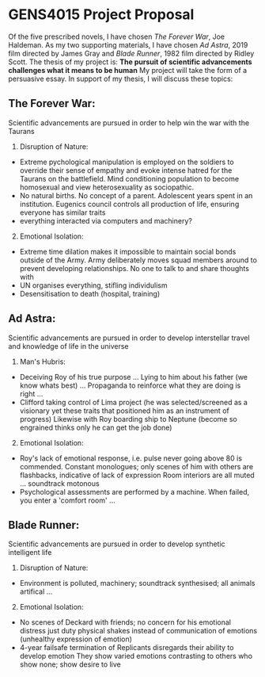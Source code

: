 <!-- SPDX-License-Identifier: zlib-acknowledgement -->

# GENS4015 Project Proposal
Of the five prescribed novels, I have chosen *The Forever War*, Joe Haldeman.
As my two supporting materials, I have chosen *Ad Astra*, 2019 film directed by James Gray and *Blade Runner*, 1982 film directed by Ridley Scott.
The thesis of my project is: **The pursuit of scientific advancements challenges what it means to be human**
My project will take the form of a persuasive essay.
In support of my thesis, I will discuss these topics:
## The Forever War:
Scientific advancements are pursued in order to help win the war with the Taurans
1. Disruption of Nature:
  * Extreme pychological manipulation is employed on the soldiers 
    to override their sense of empathy and evoke intense hatred for the Taurans on the battlefield.
    Mind conditioning population to become homosexual and view heterosexuality as sociopathic.
  * No natural births. No concept of a parent. Adolescent years spent in an institution.
    Eugenics council controls all production of life, ensuring everyone has similar traits 
  * everything interacted via computers and machinery?
2. Emotional Isolation:
  * Extreme time dilation makes it impossible to maintain social bonds outside of the Army.
    Army deliberately moves squad members around to prevent developing relationships.
    No one to talk to and share thoughts with
  * UN organises everything, stifling individulism
  * Desensitisation to death (hospital, training)

## Ad Astra:
Scientific advancements are pursued in order to develop interstellar travel and knowledge of life in the universe 
1. Man's Hubris:
  * Deceiving Roy of his true purpose ...
    Lying to him about his father (we know whats best) ...
    Propaganda to reinforce what they are doing is right ...
  * Clifford taking control of Lima project (he was selected/screened as a visionary yet these traits that positioned him as an instrument of progress)
    Likewise with Roy boarding ship to Neptune (become so engrained thinks only he can get the job done) 
2. Emotional Isolation:
  * Roy's lack of emotional response, i.e. pulse never going above 80 is commended.
    Constant monologues; only scenes of him with others are flashbacks, indicative of lack of expression
    Room interiors are all muted ... soundtrack motonous
  * Psychological assessments are performed by a machine.
    When failed, you enter a 'comfort room' ...
## Blade Runner:
Scientific advancements are pursued in order to develop synthetic intelligent life
1. Disruption of Nature:
  * Environment is polluted, machinery; soundtrack synthesised; all animals artifical ...
2. Emotional Isolation:
  * No scenes of Deckard with friends; no concern for his emotional distress just duty
  physical shakes instead of communication of emotions (unhealthy expression of emotion)
  * 4-year failsafe termination of Replicants disregards their ability to develop emotion
  They show varied emotions contrasting to others who show none;
  show desire to live
    

